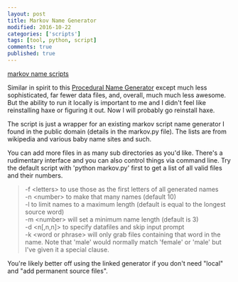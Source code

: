 ```yaml
---
layout: post
title: Markov Name Generator
modified: 2016-10-22
categories: ['scripts']
tags: [tool, python, script]
comments: true
published: true
---
```


<div markdown="0"><a href="https://github.com/exposit/katamoiran/tree/master/python/markov" class="btn btn-info">markov name scripts</a></div>

Similar in spirit to this <a href="https://www.samcodes.co.uk/project/markov-namegen/">Procedural Name Generator</a> except much less sophisticated, far fewer data files, and, overall, much much less awesome. But the ability to run it locally is important to me and I didn't feel like reinstalling haxe or figuring it out. Now I will probably go reinstall haxe.

<!--more-->

The script is just a wrapper for an existing markov script name generator I found in the public domain (details in the markov.py file). The lists are from wikipedia and various baby name sites and such.

You can add more files in as many sub directories as you'd like. There's a rudimentary interface and you can also control things via command line. Try the default script with 'python markov.py' first to get a list of all valid files and their numbers.

> -f &lt;letters&gt; to use those as the first letters of all generated names<br>
> -n &lt;number&gt; to make that many names (default 10)<br>
> -l to limit names to a maximum length (default is equal to the longest source word)<br>
> -m &lt;number&gt; will set a minimum name length (default is 3)<br>
> -d &lt;n[,n,n]&gt; to specify datafiles and skip input prompt<br>
> -k &lt;word or phrase&gt; will only grab files containing that word in the name. Note that 'male' would normally match 'female' or 'male' but I've given it a special clause.<br>

You're likely better off using the linked generator if you don't need "local" and "add permanent source files".
